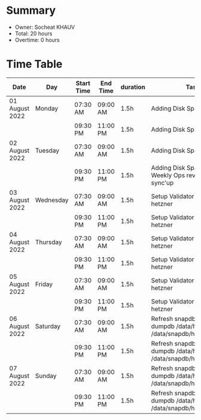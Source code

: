 # Summary

* Owner: Socheat KHAUV
* Total: 20 hours
* Overtime: 0 hours

# Time Table

| Date           | Day       | Start Time | End Time | duration | Task                                                                           |
|----------------|-----------|------------|----------|----------|--------------------------------------------------------------------------------|
| 01 August 2022 | Monday    | 07:30 AM   | 09:00 AM | 1.5h     | Adding Disk Spaces hetzner                                                     |
|                |           | 09:30 PM   | 11:00 PM | 1.5h     | Adding Disk Spaces                                                             |
| 02 August 2022 | Tuesday   | 07:30 AM   | 09:00 AM | 1.5h     | Adding Disk Spaces                                                             |
|                |           | 09:30 PM   | 11:00 PM | 1.5h     | Adding Disk Spaces + Weekly Ops review and Eng sync'up                         |
| 03 August 2022 | Wednesday | 07:30 AM   | 09:00 AM | 1.5h     | Setup Validator Node on hetzner                                                |
|                |           | 09:30 PM   | 11:00 PM | 1.5h     | Setup Validator Node on hetzner                                                |
| 04 August 2022 | Thursday  | 07:30 AM   | 09:00 AM | 1.5h     | Setup Validator Node on hetzner                                                |
|                |           | 09:30 PM   | 11:00 PM | 1.5h     | Setup Validator Node on hetzner                                                |
| 05 August 2022 | Friday    | 07:30 AM   | 09:00 AM | 1.5h     | Setup Validator Node on hetzner                                                |
|                |           | 09:30 PM   | 11:00 PM | 1.5h     | Setup Validator Node on hetzner                                                |
| 06 August 2022 | Saturday  | 07:30 AM   | 09:00 AM | 1.5h     | Refresh snapdb (harmony dumpdb /data/harmony_db_0 /data/snapdb/harmony_db_0)   |
|                |           | 09:30 PM   | 11:00 PM | 1.5h     | Refresh snapdb (harmony dumpdb /data/harmony_db_0 /data/snapdb/harmony_db_0)   |
| 07 August 2022 | Sunday    | 07:30 AM   | 09:00 AM | 1.5h     | Refresh snapdb (harmony dumpdb /data/harmony_db_0 /data/snapdb/harmony_db_0)   |
|                |           | 09:30 PM   | 11:00 PM | 1.5h     | Refresh snapdb (harmony dumpdb /data/harmony_db_0 /data/snapdb/harmony_db_0)   |


